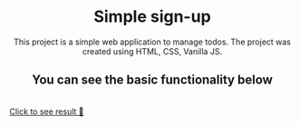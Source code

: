 <h1 align="center">Simple sign-up
</h1>

<p align="center">
This project is a simple web application to manage todos.
The project was created using HTML, CSS, Vanilla JS.
</p>

<h2 align="center">You can see the basic functionality below</h2>
<br/>
<a href="js-simple-sign-up-24c8c.web.app">Click to see result 👀</a>
